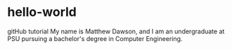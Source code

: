 # hello-world
gitHub tutorial 
My name is Matthew Dawson, and I am an undergraduate at PSU pursuing a bachelor's degree in Computer Engineering. 
